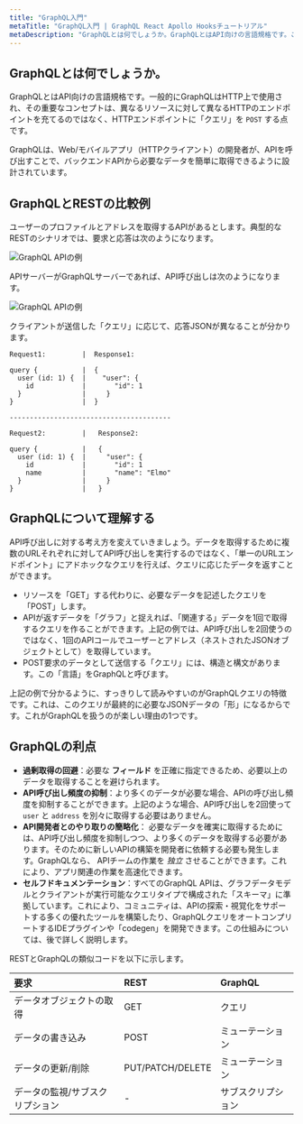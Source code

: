 ```yaml
---
title: "GraphQL入門"
metaTitle: "GraphQL入門 | GraphQL React Apollo Hooksチュートリアル"
metaDescription: "GraphQLとは何でしょうか。GraphQLとはAPI向けの言語規格です。ここでは、GraphQLとRESTを例として取り上げ、GraphQLの利点について説明します"
---
```


## GraphQLとは何でしょうか。
GraphQLとはAPI向けの言語規格です。一般的にGraphQLはHTTP上で使用され、その重要なコンセプトは、異なるリソースに対して異なるHTTPのエンドポイントを充てるのではなく、HTTPエンドポイントに「クエリ」を `POST` する点です。

GraphQLは、Web/モバイルアプリ（HTTPクライアント）の開発者が、APIを呼び出すことで、バックエンドAPIから必要なデータを簡単に取得できるように設計されています。

## GraphQLとRESTの比較例
ユーザーのプロファイルとアドレスを取得するAPIがあるとします。典型的なRESTのシナリオでは、要求と応答は次のようになります。

![GraphQL APIの例](https://graphql-engine-cdn.hasura.io/learn-hasura/assets/graphql-react/rest-api.png)

APIサーバーがGraphQLサーバーであれば、API呼び出しは次のようになります。

![GraphQL APIの例](https://graphql-engine-cdn.hasura.io/learn-hasura/assets/graphql-react/graphql-api.gif)

クライアントが送信した「クエリ」に応じて、応答JSONが異なることが分かります。

```
Request1:         |  Response1:

query {           |  {
  user (id: 1) {  |    "user": {
    id            |       "id": 1
  }               |     }
}                 |  }

----------------------------------------

Request2:         |   Response2:

query {           |   {
  user (id: 1) {  |     "user": {
    id            |       "id": 1
    name          |       "name": "Elmo"
  }               |     }
}                 |   }
```

## GraphQLについて理解する

API呼び出しに対する考え方を変えていきましょう。データを取得するために複数のURLそれぞれに対してAPI呼び出しを実行するのではなく、「単一のURLエンドポイント」にアドホックなクエリを行えば、クエリに応じたデータを返すことができます。
- リソースを「GET」する代わりに、必要なデータを記述したクエリを「POST」します。
- APIが返すデータを「グラフ」と捉えれば、「関連する」データを1回で取得するクエリを作ることができます。上記の例では、API呼び出しを2回使うのではなく、1回のAPIコールでユーザーとアドレス（ネストされたJSONオブジェクトとして）を取得しています。
- POST要求のデータとして送信する「クエリ」には、構造と構文があります。この「言語」をGraphQLと呼びます。

上記の例で分かるように、すっきりして読みやすいのがGraphQLクエリの特徴です。これは、このクエリが最終的に必要なJSONデータの「形」になるからです。これがGraphQLを扱うのが楽しい理由の1つです。

## GraphQLの利点

- **過剰取得の回避**：必要な **フィールド** を正確に指定できるため、必要以上のデータを取得することを避けられます。
- **API呼び出し頻度の抑制**：より多くのデータが必要な場合、APIの呼び出し頻度を抑制することができます。上記のような場合、API呼び出しを2回使って `user` と `address` を別々に取得する必要はありません。
- **API開発者とのやり取りの簡略化**： 必要なデータを確実に取得するためには、API呼び出し頻度を抑制しつつ、より多くのデータを取得する必要があります。そのために新しいAPIの構築を開発者に依頼する必要も発生します。GraphQLなら、
   APIチームの作業を *独立* させることができます。これにより、アプリ関連の作業を高速化できます。
- **セルフドキュメンテーション**：すべてのGraphQL APIは、グラフデータモデルとクライアントが実行可能なクエリタイプで構成された「スキーマ」に準拠しています。これにより、コミュニティは、APIの探索・視覚化をサポートする多くの優れたツールを構築したり、GraphQLクエリをオートコンプリートするIDEプラグインや「codegen」を開発できます。この仕組みについては、後で詳しく説明します。

RESTとGraphQLの類似コードを以下に示します。

| 要求 | REST | GraphQL |
| :-- | :-- | :-- |
| データオブジェクトの取得 | GET | クエリ |
| データの書き込み | POST | ミューテーション |
| データの更新/削除 | PUT/PATCH/DELETE | ミューテーション |
| データの監視/サブスクリプション | - | サブスクリプション |
